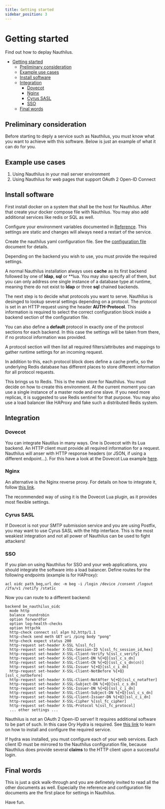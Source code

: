 ```yaml
---
title: Getting started
sidebar_position: 3
---
```

# Getting started

Find out how to deplay Nauthilus.

<!-- TOC -->
* [Getting started](#getting-started)
  * [Preliminary consideration](#preliminary-consideration)
  * [Example use cases](#example-use-cases)
  * [Install software](#install-software)
  * [Integration](#integration)
    * [Dovecot](#dovecot)
    * [Nginx](#nginx)
    * [Cyrus SASL](#cyrus-sasl)
    * [SSO](#sso)
  * [Final words](#final-words)
<!-- TOC -->

## Preliminary consideration

Before starting to deply a service such as Nauthilus, you must know what you want
to achieve with this software. Below is just an example of what it can do for you.

## Example use cases

1. Using Nauthilus in your mail server environment
2. Using Nauthilus for web pages that support OAuth 2 Open-ID Connect

## Install software

First install docker on a system that shall be the host for Nauthilus. After that
create your docker compose file with Nauthilus. You may also add additional services
like redis or SQL as well.

Configure your environment variables documented in [Reference](/docs/configuration/reference). This
settings are static and changes will always need a restart of the service.

Create the nauthilus yaml configuration file. See the [configuration file](/docs/configuration/configuration-file)
document for details.

Depending on the backend you wish to use, you must provide the required settings.

A normal Nauthilus installation always uses **cache** as its first backend followed by
one of **ldap**, **sql** or **lua. You may also specify all of them, but you can only
address one single instance of a database type at runtime, meaning there do not exist
to **ldap** or three **sql** chained backends.

The next step is to decide what protocols you want to serve. Nauthilus is desinged
to lookup several settings depending on a protocol. The protocol is set in an HTTP
request using the header **AUTH-Protocol**. This information is required to select the
correct configuration block inside a backend section of the configuration file.

You can also define a **default** protocol in exactly one of the protocol sections
for each backend. In this case the settings will be taken from there, if no protocol
information was provided.

A protocol section will then list all required filters/attributes and mappings to gather
runtime settings for an incoming request.

In addition to this, each protocol block does define a cache prefix, so the underlying
Redis database has different places to store different information for all protocol
requests.

This brings us to Redis. This is the main store for Nauthilus. You must decide on
how to create this environment. At the current moment you can use a single
instance of a master node and one slave. If you need more replicas, it is suggested
to use Redis sentinel for that purpose. You may also use a load balancer like
HAProxy and fake such a distributed Redis system.

## Integration

### Dovecot

You can integrate Nautilus in many ways. One is Dovecot with its Lua backend. An
HTTP client must provide all required information for a request. Nauthilus will
anser with HTTP response headers (or JSON, if using a different endpoint...).
For this have a look at the Dovecot Lua example [here](/docs/examples/dovecot-lua).

### Nginx

An alternative is the Nginx reverse proxy. For details on how to integrate it,
follow [this link](/docs/examples/nginx-mail-plugin).

The recommended way of using it is the Dovecot Lua plugin, as it provides most
flexible settings.

### Cyrus SASL

If Dovecot is not your SMTP submission service and you are using Postfix, you
may want to use Cyrus SASL with the http interface. This is the most weakiest
integration and not all power of Nauthilus can be used to fight attackers!

### SSO

If you plan on using Nauthilus for SSO and your web applications, you should
integrate the software into a load balancer. Define routes for the following
endpoints (example is for HAProxy):

```haproxy
acl oidc path_beg,url_dec -m beg -i /login /device /consent /logout /2fa/v1 /notify /static
```

Now you can route to a different backend:

```haproxy
backend be_nauthilus_oidc
  mode http
  balance roundrobin
  option forwardfor
  option log-health-checks
  option httpchk
  http-check connect ssl alpn h2,http/1.1
  http-check send meth GET uri /ping body "pong"
  http-check expect status 200
  http-request set-header X-SSL %[ssl_fc]
  http-request set-header X-SSL-Session-ID %[ssl_fc_session_id,hex]
  http-request set-header X-SSL-Client-Verify %[ssl_c_verify]
  http-request set-header X-SSL-Client-DN %{+Q}[ssl_c_s_dn]
  http-request set-header X-SSL-Client-CN %{+Q}[ssl_c_s_dn(cn)]
  http-request set-header X-SSL-Issuer %{+Q}[ssl_c_i_dn]
  http-request set-header X-SSL-Client-NotBefore %{+Q}[ssl_c_notbefore]
  http-request set-header X-SSL-Client-NotAfter %{+Q}[ssl_c_notafter]
  http-request set-header X-SSL-Subject-DN %{+Q}[ssl_c_s_dn]
  http-request set-header X-SSL-Issuer-DN %{+Q}[ssl_c_i_dn]
  http-request set-header X-SSL-Client-Subject-DN %{+Q}[ssl_c_s_dn]
  http-request set-header X-SSL-Client-Issuer-DN %{+Q}[ssl_c_i_dn]
  http-request set-header X-SSL-Cipher %[ssl_fc_cipher]
  http-request set-header X-SSL-Protocol %[ssl_fc_protocol]
  ... other settings ...
```

Nauthilus is not an OAuth 2 Open-ID server! It requires additional software to
be part of such. In this case Ory Hydra is required. See [this link](https://ory.sh/hydra)
to learn on how to install and configure the required service.

If hydra was installed, you must configure each of your web services. Each
client ID must be mirrored to the Nauthilus configuration file, because
Nauthilus does provide several **claims** to the HTTP client upon a successful
login.

## Final words

This is just a qick walk-through and you are definetely invited to read all the
other documents as well. Especially the reference and configuration file documents
are the first place for settings in Nauthilus.

Have fun.
